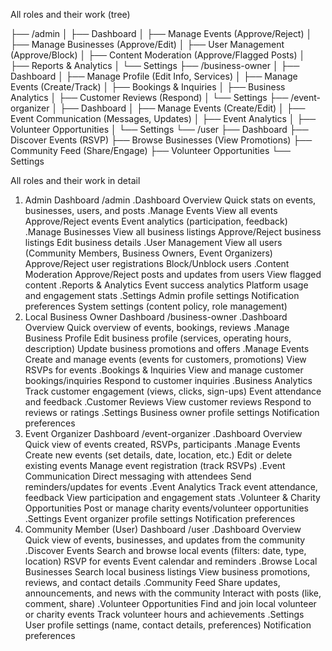 All roles and their work (tree)

├── /admin
│   ├── Dashboard
│   ├── Manage Events (Approve/Reject)
│   ├── Manage Businesses (Approve/Edit)
│   ├── User Management (Approve/Block)
│   ├── Content Moderation (Approve/Flagged Posts)
│   ├── Reports & Analytics
│   └── Settings
├── /business-owner
│   ├── Dashboard
│   ├── Manage Profile (Edit Info, Services)
│   ├── Manage Events (Create/Track)
│   ├── Bookings & Inquiries
│   ├── Business Analytics
│   ├── Customer Reviews (Respond)
│   └── Settings
├── /event-organizer
│   ├── Dashboard
│   ├── Manage Events (Create/Edit)
│   ├── Event Communication (Messages, Updates)
│   ├── Event Analytics
│   ├── Volunteer Opportunities
│   └── Settings
└── /user
    ├── Dashboard
    ├── Discover Events (RSVP)
    ├── Browse Businesses (View Promotions)
    ├── Community Feed (Share/Engage)
    ├── Volunteer Opportunities
    └── Settings


All roles and their work in detail


1. Admin Dashboard
    /admin
        .Dashboard Overview
            Quick stats on events, businesses, users, and posts
        .Manage Events
            View all events
            Approve/Reject events
            Event analytics (participation, feedback)
        .Manage Businesses
            View all business listings
            Approve/Reject business listings
            Edit business details
        .User Management
            View all users (Community Members, Business Owners, Event Organizers)
            Approve/Reject user registrations
            Block/Unblock users
        .Content Moderation
            Approve/Reject posts and updates from users
            View flagged content
        .Reports & Analytics
            Event success analytics
            Platform usage and engagement stats
        .Settings
            Admin profile settings
            Notification preferences
            System settings (content policy, role management)
2. Local Business Owner Dashboard
    /business-owner
        .Dashboard Overview
            Quick overview of events, bookings, reviews
        .Manage Business Profile
            Edit business profile (services, operating hours, description)
            Update business promotions and offers
        .Manage Events
            Create and manage events (events for customers, promotions)
            View RSVPs for events
        .Bookings & Inquiries
            View and manage customer bookings/inquiries
            Respond to customer inquiries
        .Business Analytics
            Track customer engagement (views, clicks, sign-ups)
            Event attendance and feedback
        .Customer Reviews
            View customer reviews
            Respond to reviews or ratings
        .Settings
            Business owner profile settings
            Notification preferences
3. Event Organizer Dashboard
    /event-organizer
        .Dashboard Overview
            Quick view of events created, RSVPs, participants
        .Manage Events
            Create new events (set details, date, location, etc.)
            Edit or delete existing events
            Manage event registration (track RSVPs)
        .Event Communication
            Direct messaging with attendees
            Send reminders/updates for events
        .Event Analytics
            Track event attendance, feedback
            View participation and engagement stats
        .Volunteer & Charity Opportunities
            Post or manage charity events/volunteer opportunities
        .Settings
            Event organizer profile settings
            Notification preferences
4. Community Member (User) Dashboard
    /user
        .Dashboard Overview
            Quick view of events, businesses, and updates from the community
        .Discover Events
            Search and browse local events (filters: date, type, location)
            RSVP for events
            Event calendar and reminders
        .Browse Local Businesses
            Search local business listings
            View business promotions, reviews, and contact details
        .Community Feed
            Share updates, announcements, and news with the community
            Interact with posts (like, comment, share)
        .Volunteer Opportunities
            Find and join local volunteer or charity events
            Track volunteer hours and achievements
        .Settings
            User profile settings (name, contact details, preferences)
            Notification preferences
